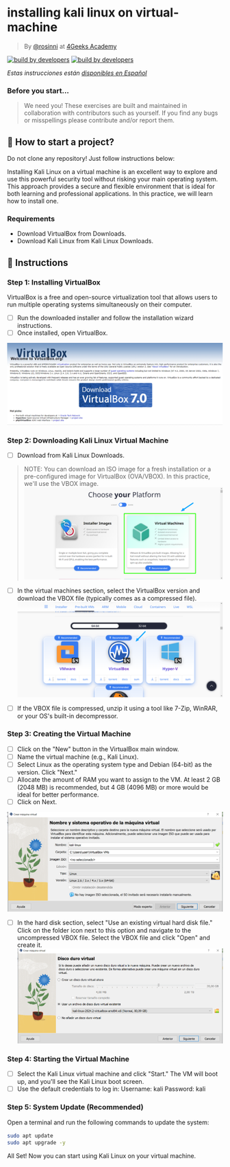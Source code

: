 <!-- hide -->
# installing kali linux on virtual-machine

> By [@rosinni](https://github.com/rosinni) at [4Geeks Academy](https://4geeksacademy.co/)

[![build by developers](https://img.shields.io/badge/build_by-Developers-blue)](https://4geeks.com)
[![build by developers](https://img.shields.io/twitter/follow/4geeksacademy?style=social&logo=twitter)](https://twitter.com/4geeksacademy)

*Estas instrucciones están [disponibles en Español](https://github.com/breatheco-de/installing-kali-linux-on-virtual-machine/edit/main/README.md)*

### Before you start...

> We need you! These exercises are built and maintained in collaboration with contributors such as yourself. If you find any bugs or misspellings please contribute and/or report them.

<!-- endhide -->

## 🌱 How to start a project?

Do not clone any repository! Just follow instructions below:

Installing Kali Linux on a virtual machine is an excellent way to explore and use this powerful security tool without risking your main operating system. This approach provides a secure and flexible environment that is ideal for both learning and professional applications. In this practice, we will learn how to install one.

### Requirements
* Download VirtualBox from Downloads.
* Download Kali Linux from Kali Linux Downloads.

## 📝 Instructions


### Step 1: Installing VirtualBox
VirtualBox is a free and open-source virtualization tool that allows users to run multiple operating systems simultaneously on their computer.

 - [ ] Run the downloaded installer and follow the installation wizard instructions.
 - [ ] Once installed, open VirtualBox.

 ![instalacion virtualBox](assets/virtualbox-img.png)


### Step 2: Downloading Kali Linux Virtual Machine
 - [ ] Download from Kali Linux Downloads.
> NOTE: You can download an ISO image for a fresh installation or a pre-configured image for VirtualBox (OVA/VBOX). In this practice, we'll use the VBOX image.
![descarga 1](assets/get-kali-linux.png)

- [ ] In the virtual machines section, select the VirtualBox version and download the VBOX file (typically comes as a compressed file).
![descarga 1](assets/get-kali-for-vb.png)

- [ ] If the VBOX file is compressed, unzip it using a tool like 7-Zip, WinRAR, or your OS's built-in decompressor.

### Step 3: Creating the Virtual Machine
 - [ ] Click on the "New" button in the VirtualBox main window.
 - [ ] Name the virtual machine (e.g., Kali Linux).
 - [ ] Select Linux as the operating system type and Debian (64-bit) as the version.
 Click "Next."
- [ ] Allocate the amount of RAM you want to assign to the VM. At least 2 GB (2048 MB) is recommended, but 4 GB (4096 MB) or more would be ideal for better performance.
- [ ] Click on Next.

![descarga 1](assets/config-kali.png)

 - [ ] In the hard disk section, select "Use an existing virtual hard disk file."
 Click on the folder icon next to this option and navigate to the uncompressed VBOX file.
 Select the VBOX file and click "Open" and create it.
![descarga 1](assets/config-disk.png)

### Step 4: Starting the Virtual Machine
- [ ] Select the Kali Linux virtual machine and click "Start." The VM will boot up, and you'll see the Kali Linux boot screen.
- [ ] Use the default credentials to log in:
     Username: kali
     Password: kali

### Step 5: System Update (Recommended)
Open a terminal and run the following commands to update the system:

```sh
sudo apt update
sudo apt upgrade -y
```

All Set!
Now you can start using Kali Linux on your virtual machine.
